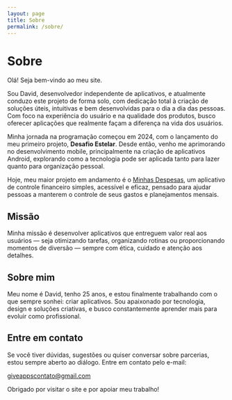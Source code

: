 ```yaml
---
layout: page
title: Sobre
permalink: /sobre/
---
```


<h1>Sobre</h1>

<p>Olá! Seja bem-vindo ao meu site.</p>

<p>Sou David, desenvolvedor independente de aplicativos, e atualmente conduzo este projeto de forma solo, com dedicação total à criação de soluções úteis, intuitivas e bem desenvolvidas para o dia a dia das pessoas. Com foco na experiência do usuário e na qualidade dos produtos, busco oferecer aplicações que realmente façam a diferença na vida dos usuários.</p>

<p>Minha jornada na programação começou em 2024, com o lançamento do meu primeiro projeto, <strong>Desafio Estelar</strong>. Desde então, venho me aprimorando no desenvolvimento mobile, principalmente na criação de aplicativos Android, explorando como a tecnologia pode ser aplicada tanto para lazer quanto para organização pessoal.</p>

<p>Hoje, meu maior projeto em andamento é o <a href="/minhas-despesas/">Minhas Despesas</a>, um aplicativo de controle financeiro simples, acessível e eficaz, pensado para ajudar pessoas a manterem o controle de seus gastos e planejamentos mensais.</p>

<h2>Missão</h2>
<p>Minha missão é desenvolver aplicativos que entreguem valor real aos usuários — seja otimizando tarefas, organizando rotinas ou proporcionando momentos de diversão — sempre com ética, cuidado e atenção aos detalhes.</p>

<h2>Sobre mim</h2>
<p>Meu nome é David, tenho 25 anos, e estou finalmente trabalhando com o que sempre sonhei: criar aplicativos. Sou apaixonado por tecnologia, design e soluções criativas, e busco constantemente aprender mais para evoluir como profissional.</p>

<h2>Entre em contato</h2>
<p>Se você tiver dúvidas, sugestões ou quiser conversar sobre parcerias, estou sempre aberto ao diálogo. Entre em contato pelo e-mail:</p>

<p><a href="mailto:giveappscontato@gmail.com">giveappscontato@gmail.com</a></p>

<p>Obrigado por visitar o site e por apoiar meu trabalho!</p>
